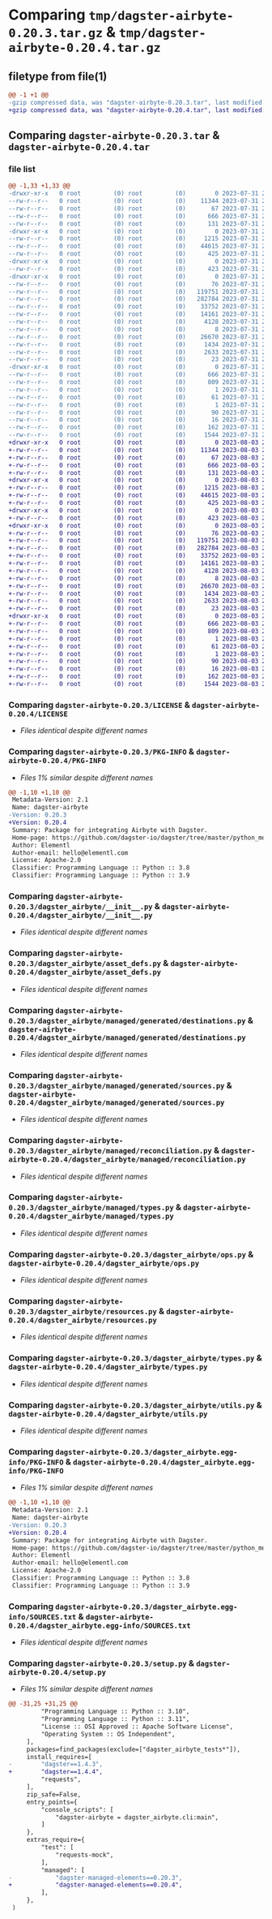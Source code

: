 # Comparing `tmp/dagster-airbyte-0.20.3.tar.gz` & `tmp/dagster-airbyte-0.20.4.tar.gz`

## filetype from file(1)

```diff
@@ -1 +1 @@
-gzip compressed data, was "dagster-airbyte-0.20.3.tar", last modified: Mon Jul 31 23:06:17 2023, max compression
+gzip compressed data, was "dagster-airbyte-0.20.4.tar", last modified: Thu Aug  3 21:58:33 2023, max compression
```

## Comparing `dagster-airbyte-0.20.3.tar` & `dagster-airbyte-0.20.4.tar`

### file list

```diff
@@ -1,33 +1,33 @@
-drwxr-xr-x   0 root         (0) root         (0)        0 2023-07-31 23:06:17.701247 dagster-airbyte-0.20.3/
--rw-r--r--   0 root         (0) root         (0)    11344 2023-07-31 22:58:19.000000 dagster-airbyte-0.20.3/LICENSE
--rw-r--r--   0 root         (0) root         (0)       67 2023-07-31 22:58:19.000000 dagster-airbyte-0.20.3/MANIFEST.in
--rw-r--r--   0 root         (0) root         (0)      666 2023-07-31 23:06:17.701247 dagster-airbyte-0.20.3/PKG-INFO
--rw-r--r--   0 root         (0) root         (0)      131 2023-07-31 22:58:19.000000 dagster-airbyte-0.20.3/README.md
-drwxr-xr-x   0 root         (0) root         (0)        0 2023-07-31 23:06:17.693247 dagster-airbyte-0.20.3/dagster_airbyte/
--rw-r--r--   0 root         (0) root         (0)     1215 2023-07-31 22:58:19.000000 dagster-airbyte-0.20.3/dagster_airbyte/__init__.py
--rw-r--r--   0 root         (0) root         (0)    44615 2023-07-31 22:58:19.000000 dagster-airbyte-0.20.3/dagster_airbyte/asset_defs.py
--rw-r--r--   0 root         (0) root         (0)      425 2023-07-31 22:58:19.000000 dagster-airbyte-0.20.3/dagster_airbyte/cli.py
-drwxr-xr-x   0 root         (0) root         (0)        0 2023-07-31 23:06:17.697247 dagster-airbyte-0.20.3/dagster_airbyte/managed/
--rw-r--r--   0 root         (0) root         (0)      423 2023-07-31 22:58:19.000000 dagster-airbyte-0.20.3/dagster_airbyte/managed/__init__.py
-drwxr-xr-x   0 root         (0) root         (0)        0 2023-07-31 23:06:17.697247 dagster-airbyte-0.20.3/dagster_airbyte/managed/generated/
--rw-r--r--   0 root         (0) root         (0)       76 2023-07-31 22:58:19.000000 dagster-airbyte-0.20.3/dagster_airbyte/managed/generated/__init__.py
--rw-r--r--   0 root         (0) root         (0)   119751 2023-07-31 22:58:19.000000 dagster-airbyte-0.20.3/dagster_airbyte/managed/generated/destinations.py
--rw-r--r--   0 root         (0) root         (0)   282784 2023-07-31 22:58:19.000000 dagster-airbyte-0.20.3/dagster_airbyte/managed/generated/sources.py
--rw-r--r--   0 root         (0) root         (0)    33752 2023-07-31 22:58:19.000000 dagster-airbyte-0.20.3/dagster_airbyte/managed/reconciliation.py
--rw-r--r--   0 root         (0) root         (0)    14161 2023-07-31 22:58:19.000000 dagster-airbyte-0.20.3/dagster_airbyte/managed/types.py
--rw-r--r--   0 root         (0) root         (0)     4128 2023-07-31 22:58:19.000000 dagster-airbyte-0.20.3/dagster_airbyte/ops.py
--rw-r--r--   0 root         (0) root         (0)        8 2023-07-31 22:58:19.000000 dagster-airbyte-0.20.3/dagster_airbyte/py.typed
--rw-r--r--   0 root         (0) root         (0)    26670 2023-07-31 22:58:19.000000 dagster-airbyte-0.20.3/dagster_airbyte/resources.py
--rw-r--r--   0 root         (0) root         (0)     1434 2023-07-31 22:58:19.000000 dagster-airbyte-0.20.3/dagster_airbyte/types.py
--rw-r--r--   0 root         (0) root         (0)     2633 2023-07-31 22:58:19.000000 dagster-airbyte-0.20.3/dagster_airbyte/utils.py
--rw-r--r--   0 root         (0) root         (0)       23 2023-07-31 22:58:19.000000 dagster-airbyte-0.20.3/dagster_airbyte/version.py
-drwxr-xr-x   0 root         (0) root         (0)        0 2023-07-31 23:06:17.693247 dagster-airbyte-0.20.3/dagster_airbyte.egg-info/
--rw-r--r--   0 root         (0) root         (0)      666 2023-07-31 23:06:17.000000 dagster-airbyte-0.20.3/dagster_airbyte.egg-info/PKG-INFO
--rw-r--r--   0 root         (0) root         (0)      809 2023-07-31 23:06:17.000000 dagster-airbyte-0.20.3/dagster_airbyte.egg-info/SOURCES.txt
--rw-r--r--   0 root         (0) root         (0)        1 2023-07-31 23:06:17.000000 dagster-airbyte-0.20.3/dagster_airbyte.egg-info/dependency_links.txt
--rw-r--r--   0 root         (0) root         (0)       61 2023-07-31 23:06:17.000000 dagster-airbyte-0.20.3/dagster_airbyte.egg-info/entry_points.txt
--rw-r--r--   0 root         (0) root         (0)        1 2023-07-31 23:06:17.000000 dagster-airbyte-0.20.3/dagster_airbyte.egg-info/not-zip-safe
--rw-r--r--   0 root         (0) root         (0)       90 2023-07-31 23:06:17.000000 dagster-airbyte-0.20.3/dagster_airbyte.egg-info/requires.txt
--rw-r--r--   0 root         (0) root         (0)       16 2023-07-31 23:06:17.000000 dagster-airbyte-0.20.3/dagster_airbyte.egg-info/top_level.txt
--rw-r--r--   0 root         (0) root         (0)      162 2023-07-31 23:06:17.701247 dagster-airbyte-0.20.3/setup.cfg
--rw-r--r--   0 root         (0) root         (0)     1544 2023-07-31 22:58:19.000000 dagster-airbyte-0.20.3/setup.py
+drwxr-xr-x   0 root         (0) root         (0)        0 2023-08-03 21:58:33.398728 dagster-airbyte-0.20.4/
+-rw-r--r--   0 root         (0) root         (0)    11344 2023-08-03 21:49:41.000000 dagster-airbyte-0.20.4/LICENSE
+-rw-r--r--   0 root         (0) root         (0)       67 2023-08-03 21:49:41.000000 dagster-airbyte-0.20.4/MANIFEST.in
+-rw-r--r--   0 root         (0) root         (0)      666 2023-08-03 21:58:33.398728 dagster-airbyte-0.20.4/PKG-INFO
+-rw-r--r--   0 root         (0) root         (0)      131 2023-08-03 21:49:41.000000 dagster-airbyte-0.20.4/README.md
+drwxr-xr-x   0 root         (0) root         (0)        0 2023-08-03 21:58:33.386728 dagster-airbyte-0.20.4/dagster_airbyte/
+-rw-r--r--   0 root         (0) root         (0)     1215 2023-08-03 21:49:41.000000 dagster-airbyte-0.20.4/dagster_airbyte/__init__.py
+-rw-r--r--   0 root         (0) root         (0)    44615 2023-08-03 21:49:41.000000 dagster-airbyte-0.20.4/dagster_airbyte/asset_defs.py
+-rw-r--r--   0 root         (0) root         (0)      425 2023-08-03 21:49:41.000000 dagster-airbyte-0.20.4/dagster_airbyte/cli.py
+drwxr-xr-x   0 root         (0) root         (0)        0 2023-08-03 21:58:33.386728 dagster-airbyte-0.20.4/dagster_airbyte/managed/
+-rw-r--r--   0 root         (0) root         (0)      423 2023-08-03 21:49:41.000000 dagster-airbyte-0.20.4/dagster_airbyte/managed/__init__.py
+drwxr-xr-x   0 root         (0) root         (0)        0 2023-08-03 21:58:33.394728 dagster-airbyte-0.20.4/dagster_airbyte/managed/generated/
+-rw-r--r--   0 root         (0) root         (0)       76 2023-08-03 21:49:41.000000 dagster-airbyte-0.20.4/dagster_airbyte/managed/generated/__init__.py
+-rw-r--r--   0 root         (0) root         (0)   119751 2023-08-03 21:49:41.000000 dagster-airbyte-0.20.4/dagster_airbyte/managed/generated/destinations.py
+-rw-r--r--   0 root         (0) root         (0)   282784 2023-08-03 21:49:41.000000 dagster-airbyte-0.20.4/dagster_airbyte/managed/generated/sources.py
+-rw-r--r--   0 root         (0) root         (0)    33752 2023-08-03 21:49:41.000000 dagster-airbyte-0.20.4/dagster_airbyte/managed/reconciliation.py
+-rw-r--r--   0 root         (0) root         (0)    14161 2023-08-03 21:49:41.000000 dagster-airbyte-0.20.4/dagster_airbyte/managed/types.py
+-rw-r--r--   0 root         (0) root         (0)     4128 2023-08-03 21:49:41.000000 dagster-airbyte-0.20.4/dagster_airbyte/ops.py
+-rw-r--r--   0 root         (0) root         (0)        8 2023-08-03 21:49:41.000000 dagster-airbyte-0.20.4/dagster_airbyte/py.typed
+-rw-r--r--   0 root         (0) root         (0)    26670 2023-08-03 21:49:41.000000 dagster-airbyte-0.20.4/dagster_airbyte/resources.py
+-rw-r--r--   0 root         (0) root         (0)     1434 2023-08-03 21:49:41.000000 dagster-airbyte-0.20.4/dagster_airbyte/types.py
+-rw-r--r--   0 root         (0) root         (0)     2633 2023-08-03 21:49:41.000000 dagster-airbyte-0.20.4/dagster_airbyte/utils.py
+-rw-r--r--   0 root         (0) root         (0)       23 2023-08-03 21:49:41.000000 dagster-airbyte-0.20.4/dagster_airbyte/version.py
+drwxr-xr-x   0 root         (0) root         (0)        0 2023-08-03 21:58:33.386728 dagster-airbyte-0.20.4/dagster_airbyte.egg-info/
+-rw-r--r--   0 root         (0) root         (0)      666 2023-08-03 21:58:33.000000 dagster-airbyte-0.20.4/dagster_airbyte.egg-info/PKG-INFO
+-rw-r--r--   0 root         (0) root         (0)      809 2023-08-03 21:58:33.000000 dagster-airbyte-0.20.4/dagster_airbyte.egg-info/SOURCES.txt
+-rw-r--r--   0 root         (0) root         (0)        1 2023-08-03 21:58:33.000000 dagster-airbyte-0.20.4/dagster_airbyte.egg-info/dependency_links.txt
+-rw-r--r--   0 root         (0) root         (0)       61 2023-08-03 21:58:33.000000 dagster-airbyte-0.20.4/dagster_airbyte.egg-info/entry_points.txt
+-rw-r--r--   0 root         (0) root         (0)        1 2023-08-03 21:58:33.000000 dagster-airbyte-0.20.4/dagster_airbyte.egg-info/not-zip-safe
+-rw-r--r--   0 root         (0) root         (0)       90 2023-08-03 21:58:33.000000 dagster-airbyte-0.20.4/dagster_airbyte.egg-info/requires.txt
+-rw-r--r--   0 root         (0) root         (0)       16 2023-08-03 21:58:33.000000 dagster-airbyte-0.20.4/dagster_airbyte.egg-info/top_level.txt
+-rw-r--r--   0 root         (0) root         (0)      162 2023-08-03 21:58:33.398728 dagster-airbyte-0.20.4/setup.cfg
+-rw-r--r--   0 root         (0) root         (0)     1544 2023-08-03 21:49:41.000000 dagster-airbyte-0.20.4/setup.py
```

### Comparing `dagster-airbyte-0.20.3/LICENSE` & `dagster-airbyte-0.20.4/LICENSE`

 * *Files identical despite different names*

### Comparing `dagster-airbyte-0.20.3/PKG-INFO` & `dagster-airbyte-0.20.4/PKG-INFO`

 * *Files 1% similar despite different names*

```diff
@@ -1,10 +1,10 @@
 Metadata-Version: 2.1
 Name: dagster-airbyte
-Version: 0.20.3
+Version: 0.20.4
 Summary: Package for integrating Airbyte with Dagster.
 Home-page: https://github.com/dagster-io/dagster/tree/master/python_modules/libraries/dagster-airbyte
 Author: Elementl
 Author-email: hello@elementl.com
 License: Apache-2.0
 Classifier: Programming Language :: Python :: 3.8
 Classifier: Programming Language :: Python :: 3.9
```

### Comparing `dagster-airbyte-0.20.3/dagster_airbyte/__init__.py` & `dagster-airbyte-0.20.4/dagster_airbyte/__init__.py`

 * *Files identical despite different names*

### Comparing `dagster-airbyte-0.20.3/dagster_airbyte/asset_defs.py` & `dagster-airbyte-0.20.4/dagster_airbyte/asset_defs.py`

 * *Files identical despite different names*

### Comparing `dagster-airbyte-0.20.3/dagster_airbyte/managed/generated/destinations.py` & `dagster-airbyte-0.20.4/dagster_airbyte/managed/generated/destinations.py`

 * *Files identical despite different names*

### Comparing `dagster-airbyte-0.20.3/dagster_airbyte/managed/generated/sources.py` & `dagster-airbyte-0.20.4/dagster_airbyte/managed/generated/sources.py`

 * *Files identical despite different names*

### Comparing `dagster-airbyte-0.20.3/dagster_airbyte/managed/reconciliation.py` & `dagster-airbyte-0.20.4/dagster_airbyte/managed/reconciliation.py`

 * *Files identical despite different names*

### Comparing `dagster-airbyte-0.20.3/dagster_airbyte/managed/types.py` & `dagster-airbyte-0.20.4/dagster_airbyte/managed/types.py`

 * *Files identical despite different names*

### Comparing `dagster-airbyte-0.20.3/dagster_airbyte/ops.py` & `dagster-airbyte-0.20.4/dagster_airbyte/ops.py`

 * *Files identical despite different names*

### Comparing `dagster-airbyte-0.20.3/dagster_airbyte/resources.py` & `dagster-airbyte-0.20.4/dagster_airbyte/resources.py`

 * *Files identical despite different names*

### Comparing `dagster-airbyte-0.20.3/dagster_airbyte/types.py` & `dagster-airbyte-0.20.4/dagster_airbyte/types.py`

 * *Files identical despite different names*

### Comparing `dagster-airbyte-0.20.3/dagster_airbyte/utils.py` & `dagster-airbyte-0.20.4/dagster_airbyte/utils.py`

 * *Files identical despite different names*

### Comparing `dagster-airbyte-0.20.3/dagster_airbyte.egg-info/PKG-INFO` & `dagster-airbyte-0.20.4/dagster_airbyte.egg-info/PKG-INFO`

 * *Files 1% similar despite different names*

```diff
@@ -1,10 +1,10 @@
 Metadata-Version: 2.1
 Name: dagster-airbyte
-Version: 0.20.3
+Version: 0.20.4
 Summary: Package for integrating Airbyte with Dagster.
 Home-page: https://github.com/dagster-io/dagster/tree/master/python_modules/libraries/dagster-airbyte
 Author: Elementl
 Author-email: hello@elementl.com
 License: Apache-2.0
 Classifier: Programming Language :: Python :: 3.8
 Classifier: Programming Language :: Python :: 3.9
```

### Comparing `dagster-airbyte-0.20.3/dagster_airbyte.egg-info/SOURCES.txt` & `dagster-airbyte-0.20.4/dagster_airbyte.egg-info/SOURCES.txt`

 * *Files identical despite different names*

### Comparing `dagster-airbyte-0.20.3/setup.py` & `dagster-airbyte-0.20.4/setup.py`

 * *Files 1% similar despite different names*

```diff
@@ -31,25 +31,25 @@
         "Programming Language :: Python :: 3.10",
         "Programming Language :: Python :: 3.11",
         "License :: OSI Approved :: Apache Software License",
         "Operating System :: OS Independent",
     ],
     packages=find_packages(exclude=["dagster_airbyte_tests*"]),
     install_requires=[
-        "dagster==1.4.3",
+        "dagster==1.4.4",
         "requests",
     ],
     zip_safe=False,
     entry_points={
         "console_scripts": [
             "dagster-airbyte = dagster_airbyte.cli:main",
         ]
     },
     extras_require={
         "test": [
             "requests-mock",
         ],
         "managed": [
-            "dagster-managed-elements==0.20.3",
+            "dagster-managed-elements==0.20.4",
         ],
     },
 )
```


